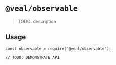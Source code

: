 # `@veal/observable`

> TODO: description

## Usage

```
const observable = require('@veal/observable');

// TODO: DEMONSTRATE API
```
